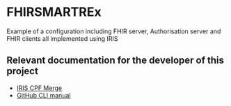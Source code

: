 # FHIRSMARTREx
Example of a configuration including FHIR server, Authorisation server and FHIR clients all implemented using IRIS

## Relevant documentation for the developer of this project
* [IRIS CPF Merge](https://docs.intersystems.com/irisforhealthlatest/csp/docbook/DocBook.UI.Page.cls?KEY=ACMF#ACMF_iris_customizing_useful_action)
* [GitHub CLI manual](https://cli.github.com/manual/)
